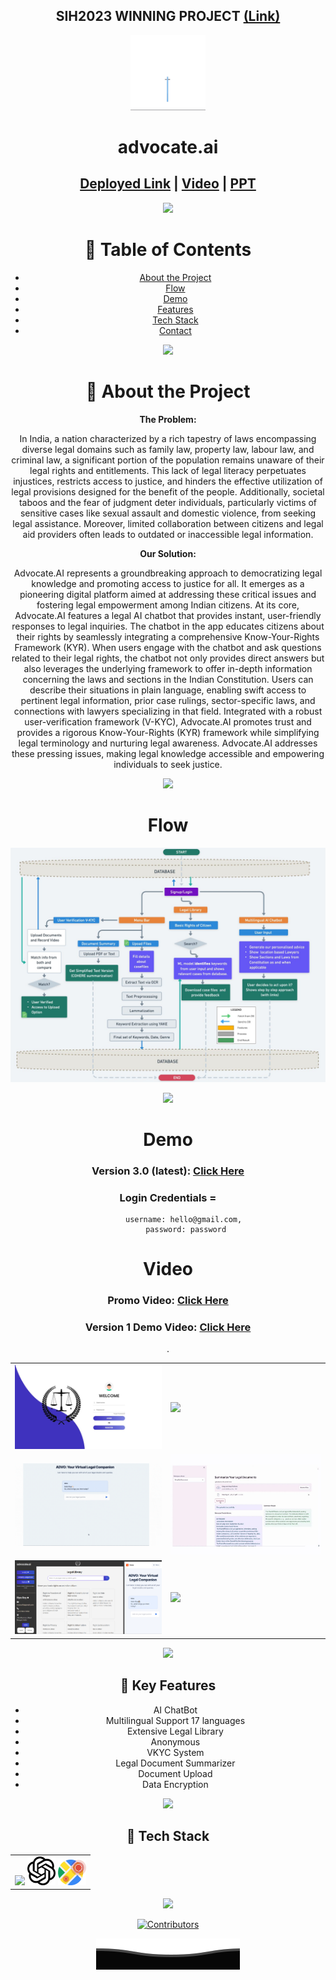 <div align="center">
	
## SIH2023 WINNING PROJECT    <a href="https://www.linkedin.com/feed/update/urn:li:activity:7144994433355198464/"> (Link) </a>

<div align="center">



<div align="center"><img src="https://github.com/welocaltoast/advocate.ai/blob/main/assets/advo.gif" alt="Hello" width="120" /><div align="center">

<div align='center'>
<h1>advocate.ai</h1>
<h2><a href="https://advocateai.pages.dev/">Deployed Link</a>  | <a href="#">Video</a> | <a href="https://www.canva.com/design/DAF9acQPwZY/eZCRkBwmv-GMIkckjOGv1w/view?utm_content=DAF9acQPwZY&utm_campaign=designshare&utm_medium=link&utm_source=editor">PPT</a>
</h2>	
</div>

<p align="center">
  <a href="https://github.com/DenverCoder1/readme-typing-svg">
    <img src="https://readme-typing-svg.demolab.com/?lines=your%20personal%20legal%20assistant%20;&font=Fira%20Code&center=true&width=440&height=45&color=99ccff&vCenter=true&pause=1000&size=22" /></a>
</p>

# :notebook_with_decorative_cover: Table of Contents

- [About the Project](#star2-about-the-project)
- [Flow](#flow)
- [Demo](#demo)
- [Features](#dart-key-features)
- [Tech Stack](#space_invader-tech-stack)
- [Contact](#handshake-contact)


<p align="center"><img src= 'https://capsule-render.vercel.app/api?type=rect&color=gradient&height=2.5'/></p>

# :star2: About the Project

<b>The Problem:</b> 
<p>In India, a nation characterized by a rich tapestry of laws encompassing diverse legal domains such as family law, property law, labour law, and criminal law, a significant portion of the population remains unaware of their legal rights and entitlements. This lack of legal literacy perpetuates injustices, restricts access to justice, and hinders the effective utilization of legal provisions designed for the benefit of the people. Additionally, societal taboos and the fear of judgment deter individuals, particularly victims of sensitive cases like sexual assault and domestic violence, from seeking legal assistance. Moreover, limited collaboration between citizens and legal aid providers often leads to outdated or inaccessible legal information.</p>


<b>Our Solution:</b> 
<p>Advocate.AI represents a groundbreaking approach to democratizing legal knowledge and promoting access to justice for all. It emerges as a pioneering digital platform aimed at addressing these critical issues and fostering legal empowerment among Indian citizens. At its core, Advocate.AI features a legal AI chatbot that provides instant, user-friendly responses to legal inquiries. The chatbot in the app educates citizens about their rights by seamlessly integrating a comprehensive Know-Your-Rights Framework (KYR). When users engage with the chatbot and ask questions related to their legal rights, the chatbot not only provides direct answers but also leverages the underlying framework to offer in-depth information concerning the laws and sections in the Indian Constitution. Users can describe their situations in plain language, enabling swift access to pertinent legal information, prior case rulings, sector-specific laws, and connections with lawyers specializing in that field. Integrated with a robust user-verification framework (V-KYC), Advocate.AI promotes trust and provides a rigorous Know-Your-Rights (KYR) framework while simplifying legal terminology and nurturing legal awareness. Advocate.AI addresses these pressing issues, making legal knowledge accessible and empowering individuals to seek justice.</p>



<p align="center"><img src= 'https://capsule-render.vercel.app/api?type=rect&color=gradient&height=2.5'/></p>

# Flow
<img src="https://github.com/welocaltoast/advocate.ai/blob/main/assets/flowchart.jpeg">

<p align="center"><img src= 'https://capsule-render.vercel.app/api?type=rect&color=gradient&height=2.5'/></p>

# Demo

### Version 3.0 (latest): <a href="https://advocate-ai.streamlit.app/">Click Here</a>
<!-- ### Version 2.0: <a href="https://advo-hehe.pages.dev/">Click Here</a>
### Version 1.0: <a href="https://advo-ai.pages.dev/">Click Here</a> -->
### Login Credentials = 
			username: hello@gmail.com, 
			password: password

# Video
### Promo Video: <a href="https://youtu.be/j869V86b8xw">Click Here</a>
### Version 1 Demo Video: <a href="https://drive.google.com/file/d/1ayP8ewKIUgUNJh2TEm-kUXHYxOdhNF30/view?usp=sharing">Click Here</a>

.

<table>
<tr>
	<td><img src="https://github.com/welocaltoast/advocate.ai/blob/main/assets/login.jpeg" width="400"></td>
	<td><img src="https://github.com/welocaltoast/advocate.ai/blob/main/assets/Untitled%20design.gif" width="400"></td>
</tr>
<tr>
	<td><img src="https://github.com/welocaltoast/advocate.ai/blob/main/assets/Untitled%20design%20(2).gif" width="400"></td>
	<td><img src="https://github.com/welocaltoast/advocate.ai/blob/main/assets/Untitled%20design.jpg" width="400"></td>
</tr>
<tr>
	<td><img src="https://github.com/welocaltoast/advocate.ai/blob/main/assets/advocate.ai.png" width="400"></td>
	<td><img src="https://github.com/welocaltoast/advocate.ai/blob/main/assets/Untitled%20design%20(1).gif" width="400"></td>
</tr>
	
</table>

<p align="center"><img src= 'https://capsule-render.vercel.app/api?type=rect&color=gradient&height=2.5'/></p>
  
## :dart: Key Features
- AI ChatBot
- Multilingual Support 17 languages
- Extensive Legal Library
- Anonymous
- VKYC System
- Legal Document Summarizer
- Document Upload
- Data Encryption

<p align="center"><img src= 'https://capsule-render.vercel.app/api?type=rect&color=gradient&height=2.5'/></p>
  
## :space_invader: Tech Stack

<table>
<tr>
	<td><img src="https://skillicons.dev/icons?i=html,css,js,typescript,postman,tailwind,django,python,mongodb,express,nodejs,aws,vscode,react">  <img src="https://github.com/welocaltoast/advocate.ai/blob/main/assets/openai.png" width="45">  <img src="https://github.com/welocaltoast/advocate.ai/blob/main/assets/gmapapi-removebg-preview.png" width="45"></td>
</table>

<p align="center"><img src= 'https://capsule-render.vercel.app/api?type=rect&color=gradient&height=2.5'/></p>

[![Contributors][contributors-image]][contributors-link]

[contributors-image]: https://contrib.rocks/image?repo=TheCleverIdiott/advo
[contributors-link]: https://github.com/TheCleverIdiott/advo/graphs/contributors


<img src="https://github.com/welocaltoast/advocate.ai/blob/main/assets/bottom.svg">
